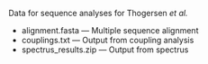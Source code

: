 Data for sequence analyses for Thogersen _et al._

* alignment.fasta — Multiple sequence alignment
* couplings.txt — Output from coupling analysis
* spectrus_results.zip — Output from spectrus
